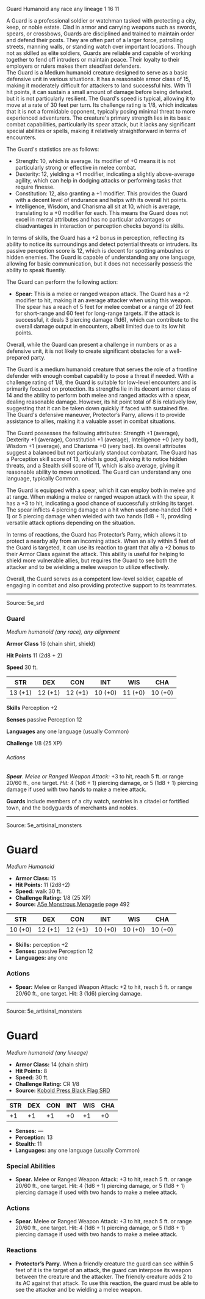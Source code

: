 <MonsterName/>Guard</MonsterName>
<CreatureType/>Humanoid</CreatureType>
<Subtype/>any race</Subtype>
<Subtype/>any lineage</Subtype>
<CR/>1</CR>
<AC/>16</AC>
<HP/>11</HP>
<summary>A Guard is a professional soldier or watchman tasked with protecting a city, keep, or noble estate. Clad in armor and carrying weapons such as swords, spears, or crossbows, Guards are disciplined and trained to maintain order and defend their posts. They are often part of a larger force, patrolling streets, manning walls, or standing watch over important locations. Though not as skilled as elite soldiers, Guards are reliable and capable of working together to fend off intruders or maintain peace. Their loyalty to their employers or rulers makes them steadfast defenders.</summary>

<summary>The Guard is a Medium humanoid creature designed to serve as a basic defensive unit in various situations. It has a reasonable armor class of 15, making it moderately difficult for attackers to land successful hits. With 11 hit points, it can sustain a small amount of damage before being defeated, but it is not particularly resilient. The Guard's speed is typical, allowing it to move at a rate of 30 feet per turn. Its challenge rating is 1/8, which indicates that it is not a formidable opponent, typically posing minimal threat to more experienced adventurers. The creature's primary strength lies in its basic combat capabilities, particularly its spear attack, but it lacks any significant special abilities or spells, making it relatively straightforward in terms of encounters.</summary>

<detail>

The Guard's statistics are as follows:

- Strength: 10, which is average. Its modifier of +0 means it is not particularly strong or effective in melee combat.
- Dexterity: 12, yielding a +1 modifier, indicating a slightly above-average agility, which can help in dodging attacks or performing tasks that require finesse.
- Constitution: 12, also granting a +1 modifier. This provides the Guard with a decent level of endurance and helps with its overall hit points.
- Intelligence, Wisdom, and Charisma all sit at 10, which is average, translating to a +0 modifier for each. This means the Guard does not excel in mental attributes and has no particular advantages or disadvantages in interaction or perception checks beyond its skills.

In terms of skills, the Guard has a +2 bonus in perception, reflecting its ability to notice its surroundings and detect potential threats or intruders. Its passive perception score is 12, which is decent for spotting ambushes or hidden enemies. The Guard is capable of understanding any one language, allowing for basic communication, but it does not necessarily possess the ability to speak fluently.

The Guard can perform the following action:

- **Spear:** This is a melee or ranged weapon attack. The Guard has a +2 modifier to hit, making it an average attacker when using this weapon. The spear has a reach of 5 feet for melee combat or a range of 20 feet for short-range and 60 feet for long-range targets. If the attack is successful, it deals 3 piercing damage (1d6), which can contribute to the overall damage output in encounters, albeit limited due to its low hit points.

Overall, while the Guard can present a challenge in numbers or as a defensive unit, it is not likely to create significant obstacles for a well-prepared party.

The Guard is a medium humanoid creature that serves the role of a frontline defender with enough combat capability to pose a threat if needed. With a challenge rating of 1/8, the Guard is suitable for low-level encounters and is primarily focused on protection. Its strengths lie in its decent armor class of 14 and the ability to perform both melee and ranged attacks with a spear, dealing reasonable damage. However, its hit point total of 8 is relatively low, suggesting that it can be taken down quickly if faced with sustained fire. The Guard's defensive maneuver, Protector’s Parry, allows it to provide assistance to allies, making it a valuable asset in combat situations.

The Guard possesses the following attributes: Strength +1 (average), Dexterity +1 (average), Constitution +1 (average), Intelligence +0 (very bad), Wisdom +1 (average), and Charisma +0 (very bad). Its overall attributes suggest a balanced but not particularly standout combatant. The Guard has a Perception skill score of 13, which is good, allowing it to notice hidden threats, and a Stealth skill score of 11, which is also average, giving it reasonable ability to move unnoticed. The Guard can understand any one language, typically Common.

The Guard is equipped with a spear, which it can employ both in melee and at range. When making a melee or ranged weapon attack with the spear, it has a +3 to hit, indicating a good chance of successfully striking its target. The spear inflicts 4 piercing damage on a hit when used one-handed (1d6 + 1) or 5 piercing damage when wielded with two hands (1d8 + 1), providing versatile attack options depending on the situation.

In terms of reactions, the Guard has Protector’s Parry, which allows it to protect a nearby ally from an incoming attack. When an ally within 5 feet of the Guard is targeted, it can use its reaction to grant that ally a +2 bonus to their Armor Class against the attack. This ability is useful for helping to shield more vulnerable allies, but requires the Guard to see both the attacker and to be wielding a melee weapon to utilize effectively. 

Overall, the Guard serves as a competent low-level soldier, capable of engaging in combat and also providing protective support to its teammates.</detail>



---

Source: 5e_srd

### Guard

*Medium humanoid (any race), any alignment*

**Armor Class** 16 (chain shirt, shield)

**Hit Points** 11 (2d8 + 2)

**Speed** 30 ft.

| STR     | DEX     | CON     | INT     | WIS     | CHA     |
|---------|---------|---------|---------|---------|---------|
| 13 (+1) | 12 (+1) | 12 (+1) | 10 (+0) | 11 (+0) | 10 (+0) |

**Skills** Perception +2

**Senses** passive Perception 12

**Languages** any one language (usually Common)

**Challenge** 1/8 (25 XP)

###### Actions

***Spear***. *Melee or Ranged Weapon Attack:* +3 to hit, reach 5 ft. or range 20/60 ft., one target. *Hit:* 4 (1d6 + 1) piercing damage, or 5 (1d8 + 1) piercing damage if used with two hands to make a melee attack.

**Guards** include members of a city watch, sentries in a citadel or fortified town, and the bodyguards of merchants and nobles.



---

Source: 5e_artisinal_monsters

# Guard

*Medium* *Humanoid*

- **Armor Class:** 15
- **Hit Points:** 11 (2d8+2)
- **Speed:** walk 30 ft.
- **Challenge Rating:** 1/8 (25 XP)
- **Source:** [A5e Monstrous Menagerie](https://enpublishingrpg.com/products/level-up-monstrous-menagerie-a5e) page 492

| STR | DEX | CON | INT | WIS | CHA |
| --- | --- | --- | --- | --- | --- |
| 10 (+0) | 12 (+1) | 12 (+1) | 10 (+0) | 10 (+0) | 10 (+0) |

- **Skills:** perception +2
- **Senses:** passive Perception 12
- **Languages:** any one

### Actions

- **Spear:** Melee or Ranged Weapon Attack: +2 to hit, reach 5 ft. or range 20/60 ft., one target. Hit: 3 (1d6) piercing damage.






---

Source: 5e_artisinal_monsters

# Guard

*Medium humanoid (any lineage)*

- **Armor Class:** 14 (chain shirt)
- **Hit Points:** 8
- **Speed:** 30 ft.
- **Challenge Rating:** CR 1/8
- **Source:** [Kobold Press Black Flag SRD](https://koboldpress.com/black-flag-roleplaying/)

| STR | DEX | CON | INT | WIS | CHA |
| --- | --- | --- | --- | --- | --- |
| +1 | +1 | +1 | +0 | +1 | +0 |

- **Senses:** —
- **Perception:** 13
- **Stealth:** 11
- **Languages:** any one language (usually Common)

### Special Abilities

- **Spear.** Melee or Ranged Weapon Attack: +3 to hit, reach 5 ft. or range 20/60 ft., one target. Hit: 4 (1d6 + 1) piercing damage, or 5 (1d8 + 1) piercing damage if used with two hands to make a melee attack.

### Actions

- **Spear.** Melee or Ranged Weapon Attack: +3 to hit, reach 5 ft. or range 20/60 ft., one target. Hit: 4 (1d6 + 1) piercing damage, or 5 (1d8 + 1) piercing damage if used with two hands to make a melee attack.

### Reactions

- **Protector’s Parry.** When a friendly creature the guard can see within 5 feet of it is the target of an attack, the guard can interpose its weapon between the creature and the attacker. The friendly creature adds 2 to its AC against that attack. To use this reaction, the guard must be able to see the attacker and be wielding a melee weapon.



